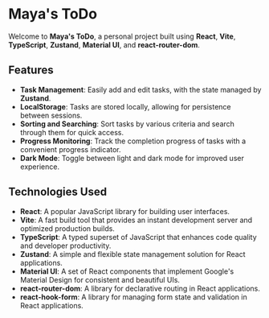 # Maya's ToDo

Welcome to **Maya's ToDo**, a personal project built using **React**, **Vite**, **TypeScript**, **Zustand**, **Material UI**, and **react-router-dom**.

## Features
- **Task Management**: Easily add and edit tasks, with the state managed by **Zustand**.
- **LocalStorage**: Tasks are stored locally, allowing for persistence between sessions.
- **Sorting and Searching**: Sort tasks by various criteria and search through them for quick access.
- **Progress Monitoring**: Track the completion progress of tasks with a convenient progress indicator.
- **Dark Mode**: Toggle between light and dark mode for improved user experience.

## Technologies Used
- **React**: A popular JavaScript library for building user interfaces.
- **Vite**: A fast build tool that provides an instant development server and optimized production builds.
- **TypeScript**: A typed superset of JavaScript that enhances code quality and developer productivity.
- **Zustand**: A simple and flexible state management solution for React applications.
- **Material UI**: A set of React components that implement Google's Material Design for consistent and beautiful UIs.
- **react-router-dom**: A library for declarative routing in React applications.
- **react-hook-form**: A library for managing form state and validation in React applications.
